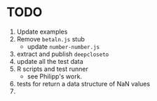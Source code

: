 TODO
====

1. Update examples
2. Remove `betaln.js` stub
	-	update `number-number.js`
3. extract and publish `deepcloseto`
4. update all the test data
5. R scripts and test runner
	-	see Philipp's work.
6. tests for return a data structure of NaN values
7. 
